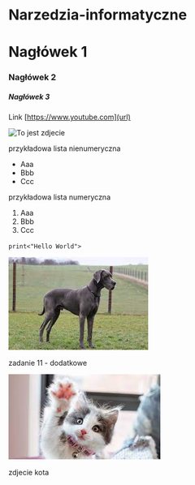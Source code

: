 # Narzedzia-informatyczne
# Nagłówek 1
### Nagłówek 2
##### Nagłówek 3
Link [https://www.youtube.com](url)

![To jest zdjecie](https://myoctocat.com/assets/images/base-octocat.svg)

przykładowa lista nienumeryczna
- Aaa
- Bbb
- Ccc

przykładowa lista numeryczna
1. Aaa
2. Bbb
3. Ccc


`print<"Hello World">`

![zdjecie psa](animals/dog.jpg)

zadanie 11 - dodatkowe

![zdjecie kota](animals/cat.jpg)

zdjecie kota
